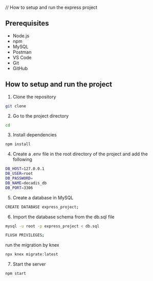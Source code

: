// How to setup and run the express project

## Prerequisites
- Node.js
- npm
- MySQL
- Postman
- VS Code
- Git
- GitHub

## How to setup and run the project
1. Clone the repository
```bash
git clone
```
2. Go to the project directory
```bash
cd
```
3. Install dependencies
```bash
npm install
```
4. Create a .env file in the root directory of the project and add the following
```bash
DB_HOST=127.0.0.1
DB_USER=root
DB_PASSWORD=
DB_NAME=decadis_db
DB_PORT=3306
```

5. Create a database in MySQL
```bash
CREATE DATABASE express_project;
```
6. Import the database schema from the db.sql file
```bash
mysql -u root -p express_project < db.sql
```

```bash
FLUSH PRIVILEGES;
```

run the migration by knex
```bash
npx knex migrate:latest
```

7. Start the server
```bash
npm start
```
